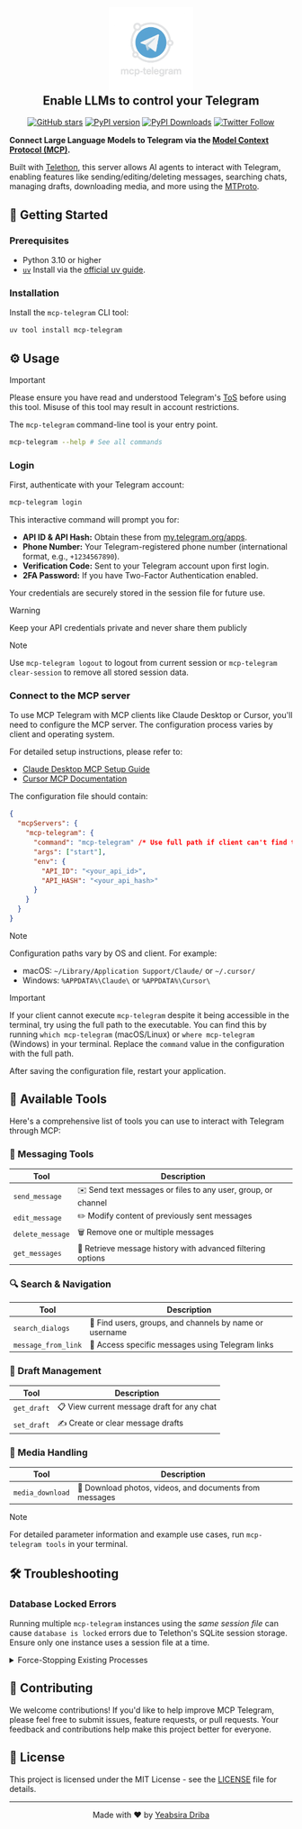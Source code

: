 <div align="center">
  <img src="logo.png" alt="MCP Telegram Logo" width="150"/>
  <h2 style="margin-top: 0">Enable LLMs to control your Telegram</h2>
</div>

<div align="center" style="margin-bottom: 15px">
    <a href="https://github.com/dryeab/mcp-telegram/stargazers"><img src="https://img.shields.io/github/stars/dryeab/mcp-telegram?style=social" alt="GitHub stars"></a>
    <a href="https://badge.fury.io/py/mcp-telegram"><img src="https://badge.fury.io/py/mcp-telegram.svg" alt="PyPI version"></a>
    <a href="https://pepy.tech/projects/mcp-telegram"><img src="https://static.pepy.tech/badge/mcp-telegram" alt="PyPI Downloads"></a>
    <a href="https://x.com/dryeab"><img src="https://img.shields.io/twitter/follow/dryeab?style=social" alt="Twitter Follow"></a>
</div>

**Connect Large Language Models to Telegram via the [Model Context Protocol (MCP)](https://modelcontextprotocol.io/introduction).**

Built with [Telethon](https://github.com/LonamiWebs/Telethon), this server allows AI agents to interact with Telegram, enabling features like sending/editing/deleting messages, searching chats, managing drafts, downloading media, and more using the [MTProto](https://core.telegram.org/mtproto).

## 🚀 Getting Started

### Prerequisites

- Python 3.10 or higher
- [`uv`](https://github.com/astral-sh/uv) Install via the [official uv guide](https://github.com/astral-sh/uv#installation).

### Installation

Install the `mcp-telegram` CLI tool:

```bash
uv tool install mcp-telegram
```

## ⚙️ Usage

> [!IMPORTANT]
> Please ensure you have read and understood Telegram's [ToS](https://telegram.org/tos) before using this tool. Misuse of this tool may result in account restrictions.

The `mcp-telegram` command-line tool is your entry point.

```bash
mcp-telegram --help # See all commands
```

### Login

First, authenticate with your Telegram account:

```bash
mcp-telegram login
```

This interactive command will prompt you for:

- **API ID & API Hash:** Obtain these from [my.telegram.org/apps](https://my.telegram.org/apps).
- **Phone Number:** Your Telegram-registered phone number (international format, e.g., `+1234567890`).
- **Verification Code:** Sent to your Telegram account upon first login.
- **2FA Password:** If you have Two-Factor Authentication enabled.

Your credentials are securely stored in the session file for future use.

> [!WARNING]
> Keep your API credentials private and never share them publicly

> [!NOTE]
> Use `mcp-telegram logout` to logout from current session or `mcp-telegram clear-session` to remove all stored session data.

### Connect to the MCP server

To use MCP Telegram with MCP clients like Claude Desktop or Cursor, you'll need to configure the MCP server. The configuration process varies by client and operating system.

For detailed setup instructions, please refer to:

- [Claude Desktop MCP Setup Guide](https://modelcontextprotocol.io/quickstart/user)
- [Cursor MCP Documentation](https://docs.cursor.com/context/model-context-protocol)

The configuration file should contain:

```json
{
  "mcpServers": {
    "mcp-telegram": {
      "command": "mcp-telegram" /* Use full path if client can't find the command (e.g. "/usr/local/bin/mcp-telegram"). See IMPORTANT section below for full path instructions. */,
      "args": ["start"],
      "env": {
        "API_ID": "<your_api_id>",
        "API_HASH": "<your_api_hash>"
      }
    }
  }
}
```

> [!Note]
> Configuration paths vary by OS and client. For example:
>
> - macOS: `~/Library/Application Support/Claude/` or `~/.cursor/`
> - Windows: `%APPDATA%\Claude\` or `%APPDATA%\Cursor\`

> [!IMPORTANT]
> If your client cannot execute `mcp-telegram` despite it being accessible in the terminal, try using the full path to the executable. You can find this by running `which mcp-telegram` (macOS/Linux) or `where mcp-telegram` (Windows) in your terminal. Replace the `command` value in the configuration with the full path.

After saving the configuration file, restart your application.

## 🧰 Available Tools

Here's a comprehensive list of tools you can use to interact with Telegram through MCP:

### 📨 Messaging Tools

| Tool             | Description                                                   |
| ---------------- | ------------------------------------------------------------- |
| `send_message`   | ✉️ Send text messages or files to any user, group, or channel |
| `edit_message`   | ✏️ Modify content of previously sent messages                 |
| `delete_message` | 🗑️ Remove one or multiple messages                            |
| `get_messages`   | 📜 Retrieve message history with advanced filtering options   |

### 🔍 Search & Navigation

| Tool                | Description                                             |
| ------------------- | ------------------------------------------------------- |
| `search_dialogs`    | 🔎 Find users, groups, and channels by name or username |
| `message_from_link` | 🔗 Access specific messages using Telegram links        |

### 📝 Draft Management

| Tool        | Description                                |
| ----------- | ------------------------------------------ |
| `get_draft` | 📋 View current message draft for any chat |
| `set_draft` | ✍️ Create or clear message drafts          |

### 📂 Media Handling

| Tool             | Description                                             |
| ---------------- | ------------------------------------------------------- |
| `media_download` | 📸 Download photos, videos, and documents from messages |

> [!Note]
> For detailed parameter information and example use cases, run `mcp-telegram tools` in your terminal.

## 🛠️ Troubleshooting

### Database Locked Errors

Running multiple `mcp-telegram` instances using the _same session file_ can cause `database is locked` errors due to Telethon's SQLite session storage. Ensure only one instance uses a session file at a time.

<details>
<summary>Force-Stopping Existing Processes</summary>

If you need to stop potentially stuck processes:

- **macOS / Linux:** `pkill -f "mcp-telegram"`
- **Windows:** `taskkill /F /IM mcp-telegram.exe /T` (Check Task Manager for the exact process name)

</details>

## 🤝 Contributing

We welcome contributions! If you'd like to help improve MCP Telegram, please feel free to submit issues, feature requests, or pull requests. Your feedback and contributions help make this project better for everyone.

## 📝 License

This project is licensed under the MIT License - see the [LICENSE](LICENSE) file for details.

---

<div align="center">
  <p>Made with ❤️ by <a href="https://x.com/dryeab">Yeabsira Driba</a></p>
</div>
